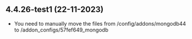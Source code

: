 ## 4.4.26-test1 (22-11-2023)
- You need to manually move the files from /config/addons/mongodb44 to /addon_configs/57fef649_mongodb